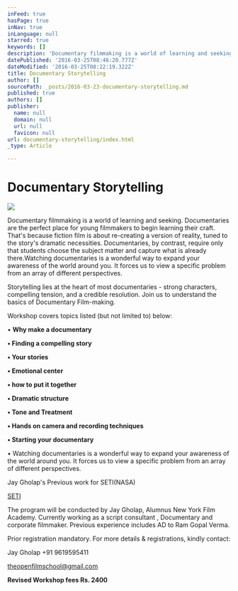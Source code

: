 ```yaml
---
inFeed: true
hasPage: true
inNav: true
inLanguage: null
starred: true
keywords: []
description: 'Documentary filmmaking is a world of learning and seeking. Documentaries are the perfect place for young filmmakers to begin learning their craft. That’s because fiction film is about re-creating a version of reality, tuned to the story’s dramatic necessities. Documentaries, by contrast, require only that students choose the subject matter and capture what is already there.Watching documentaries is a wonderful way to expand your awareness of the world around you. It forces us to view a specific problem from an array of different perspectives.'
datePublished: '2016-03-25T08:46:20.777Z'
dateModified: '2016-03-25T08:22:19.322Z'
title: Documentary Storytelling
author: []
sourcePath: _posts/2016-03-23-documentary-storytelling.md
published: true
authors: []
publisher:
  name: null
  domain: null
  url: null
  favicon: null
url: documentary-storytelling/index.html
_type: Article

---
```

# Documentary Storytelling
![](https://the-grid-user-content.s3-us-west-2.amazonaws.com/524b8170-86ac-4119-941d-97a225aea37b.jpg)

Documentary filmmaking is a world of learning and seeking. Documentaries are the perfect place for young filmmakers to begin learning their craft. That's because fiction film is about re-creating a version of reality, tuned to the story's dramatic necessities. Documentaries, by contrast, require only that students choose the subject matter and capture what is already there.Watching documentaries is a wonderful way to expand your awareness of the world around you. It forces us to view a specific problem from an array of different perspectives.

Storytelling lies at the heart of most documentaries - strong characters, compelling tension, and a credible resolution. Join us to understand the basics of Documentary Film-making.

Workshop covers topics listed (but not limited to) below:

• **Why make a documentary**

**• Finding a compelling story**

**• Your stories**

**• Emotional center**

**• how to put it together**

**• Dramatic structure**

**• Tone and Treatment**

**• Hands on camera and recording techniques**

**• Starting your documentary**

• Watching documentaries is a wonderful way to expand your awareness of the world around you. It forces us to view a specific problem from an array of different perspectives. 

Jay Gholap's Previous work for SETI(NASA) 

[SETI][0]

The program will be conducted by Jay Gholap, Alumnus New York Film Academy. Currently working as a script consultant , Documentary and corporate filmmaker. Previous experience includes AD to Ram Gopal Verma.

Prior registration mandatory. For more details & registrations, kindly contact:

Jay Gholap +91 9619595411 

theopenfilmschool@gmail.com

**Revised Workshop fees Rs. 2400**

[0]: https://youtu.be/XCd98iDzwQY